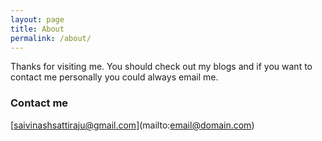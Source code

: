 ```yaml
---
layout: page
title: About
permalink: /about/
---
```


Thanks for visiting me. You should check out my blogs and if you want to contact me personally you could always email me.

### Contact me

[saivinashsattiraju@gmail.com](mailto:email@domain.com\)
